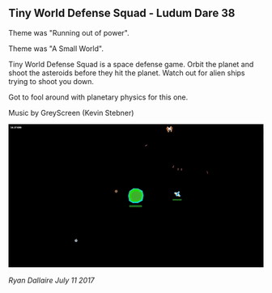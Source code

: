 ## Tiny World Defense Squad - Ludum Dare 38

Theme was "Running out of power".

Theme was "A Small World".

Tiny World Defense Squad is a space defense game. Orbit the planet and shoot the asteroids before they hit the planet. Watch out for alien ships trying to shoot you down.

Got to fool around with planetary physics for this one.

Music by GreyScreen (Kevin Stebner)

![screen1](ld38.png)

_Ryan Dallaire July 11 2017_

